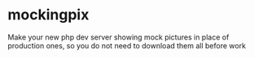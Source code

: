# mockingpix
Make your new php dev server showing mock pictures in place of production ones, so you do not need to download them all before work
